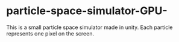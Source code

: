 # particle-space-simulator-GPU-
This is a small particle space simulator made in unity. Each particle represents one pixel on the screen. 
